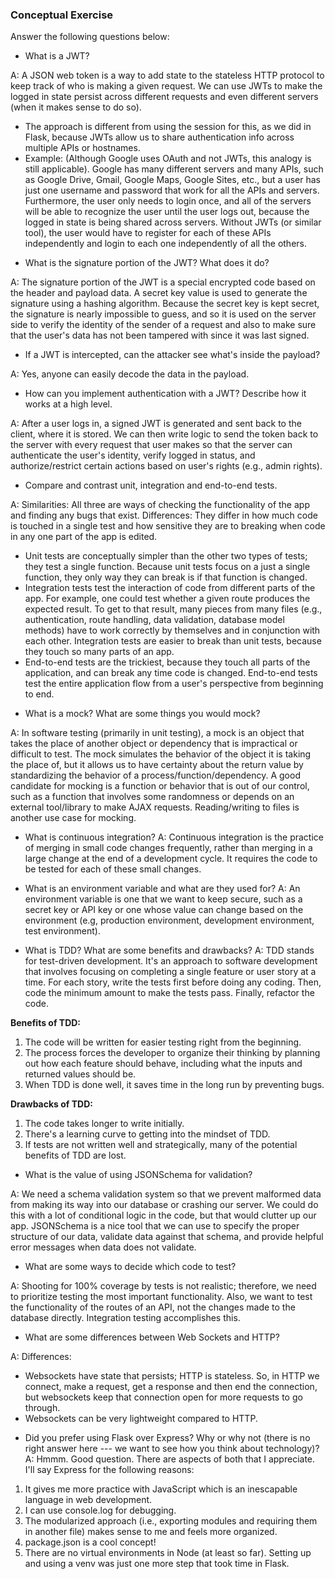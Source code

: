 ### Conceptual Exercise

Answer the following questions below:

- What is a JWT?

A: A JSON web token is a way to add state to the stateless HTTP protocol to keep track of who is making a given request. We can use JWTs to make the logged in state persist across different requests and even different servers (when it makes sense to do so).
* The approach is different from using the session for this, as we did in Flask, because JWTs allow us to share authentication info across multiple APIs or hostnames.
* Example: (Although Google uses OAuth and not JWTs, this analogy is still applicable). Google has many different servers and many APIs, such as Google Drive, Gmail, Google Maps, Google Sites, etc., but a user has just one username and password that work for all the APIs and servers.  Furthermore, the user only needs to login once, and all of the servers will be able to recognize the user until the user logs out, because the logged in state is being shared across servers.
Without JWTs (or similar tool), the user would have to register for each of these APIs independently and login to each one independently of all the others.


- What is the signature portion of the JWT?  What does it do?

A: The signature portion of the JWT is a special encrypted code based on the header and payload data. A secret key value is used to generate the signature using a hashing algorithm. Because the secret key is kept secret, the signature is nearly impossible to guess, and so it is used on the server side to verify the identity of the sender of a request and also to make sure that the user's data has not been tampered with since it was last signed.


- If a JWT is intercepted, can the attacker see what's inside the payload?

A: Yes, anyone can easily decode the data in the payload.


- How can you implement authentication with a JWT?  Describe how it works at a high level.

A: After a user logs in, a signed JWT is generated and sent back to the client, where it is stored. We can then write logic to send the token back to the server with every request that user makes so that the server can authenticate the user's identity, verify logged in status, and authorize/restrict certain actions based on user's rights (e.g., admin rights).


- Compare and contrast unit, integration and end-to-end tests.

A: Similarities:
All three are ways of checking the functionality of the app and finding any bugs that exist. 
Differences:
They differ in how much code is touched in a single test and how sensitive they are to breaking when code in any one part of the app is edited.
* Unit tests are conceptually simpler than the other two types of tests; they test a single function. Because unit tests focus on a just a single function, they only way they can break is if that function is changed.
* Integration tests test the interaction of code from different parts of the app. For example, one could test whether a given route produces the expected result. To get to that result, many pieces from many files (e.g., authentication, route handling, data validation, database model methods) have to work correctly by themselves and in conjunction with each other. Integration tests are easier to break than unit tests, because they touch so many parts of an app.
* End-to-end tests are the trickiest, because they touch all parts of the application, and can break any time code is changed. End-to-end tests test the entire application flow from a user's perspective from beginning to end. 


- What is a mock? What are some things you would mock?

A: In software testing (primarily in unit testing), a mock is an object that takes the place of another object or dependency that is impractical or difficult to test. The mock simulates the behavior of the object it is taking the place of, but it allows us to have certainty about the return value by standardizing the behavior of a process/function/dependency.
A good candidate for mocking is a function or behavior that is out of our control, such as a function that involves some randomness or depends on an external tool/library to make AJAX requests. Reading/writing to files is another use case for mocking.


- What is continuous integration?
A: Continuous integration is the practice of merging in small code changes frequently, rather than merging in a large change at the end of a development cycle. It requires the code to be tested for each of these small changes.


- What is an environment variable and what are they used for?
A: An environment variable is one that we want to keep  secure, such as a secret key or API key or one whose value can change based on the environment (e.g, production environment, development environment, test environment).


- What is TDD? What are some benefits and drawbacks?
A: TDD stands for test-driven development. It's an approach to software development that involves focusing on completing a single feature or user story at a time.  For each story, write the tests first before doing any coding. Then, code the minimum amount to make the tests pass. Finally, refactor the code. 

**Benefits of TDD:**
1. The code will be written for easier testing right from the beginning.
2. The process forces the developer to organize their thinking by planning out how each feature should behave, including what the inputs and returned values should be.
3. When TDD is done well, it saves time in the long run by preventing bugs.

**Drawbacks of TDD:**
1. The code takes longer to write initially.
2. There's a learning curve to getting into the mindset of TDD.
3. If tests are not written well and strategically, many of the potential benefits of TDD are lost.


- What is the value of using JSONSchema for validation?

A: We need a schema validation system so that we prevent malformed data from making its way into our database or crashing our server.  We could do this with a lot of conditional logic in the code, but that would clutter up our app.  JSONSchema is a nice tool that we can use to specify the proper structure of our data, validate data against that schema, and provide helpful error messages when data does not validate.


- What are some ways to decide which code to test?

A: Shooting for 100% coverage by tests is not realistic; therefore, we need to prioritize testing the most important functionality. Also, we want to test the functionality of the routes of an API, not the changes made to the database directly. Integration testing accomplishes this.


- What are some differences between Web Sockets and HTTP?

A: Differences:
* Websockets have state that persists; HTTP is stateless. So, in HTTP we connect, make a request, get a response and then end the connection, but websockets keep that connection open for more requests to go through.
* Websockets can be very lightweight compared to HTTP.


- Did you prefer using Flask over Express? Why or why not (there is no right answer here --- we want to see how you think about technology)?
A: Hmmm. Good question.  There are aspects of both that I appreciate. I'll say Express for the following reasons:
1. It gives me more practice with JavaScript which is an inescapable language in web development.
2. I can use console.log for debugging.
3. The modularized approach (i.e., exporting modules and requiring them in another file) makes sense to me and feels more organized.
4. package.json is a cool concept!
5. There are no virtual environments in Node (at least so far). Setting up and using a venv was just one more step that took time in Flask.


